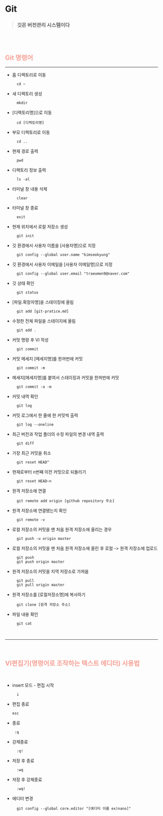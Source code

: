 # <span>Git</span>

> ### 깃은 버전관리 시스템이다

<br><br>

## <span style="color:#f6a296">Git 명령어 </span>
---

- 홈 디렉토리로 이동

        cd ~
- 새 디렉토리 생성

        mkdir
- [디렉토리명]으로 이동

        cd [디렉토리명]
- 부모 디렉토리로 이동

        cd ..
- 현재 경로 출력

        pwd
- 디렉토리 정보 출력

        ls -al
- 터미널 창 내용 삭제

        clear
- 터미널 창 종료

        exit
- 현재 위치에서 로컬 저장소 생성

        git init
- 깃 환경에서 사용자 이름을 [사용자명]으로 지정

        git config --global user.name "kimseokyung"
- 깃 환경에서 사용자 이메일을 [사용자 이메일명]으로 지정

        git config --global user.email "traeumen9@naver.com"
- 깃 상태 확인

        git status
- [파일.확장자명]을 스테이징에 올림

        git add [git-pratice.md]
- 수정한 전체 파일을 스테이지에 올림

        git add .
- 커밋 명령 후 VI 작성

        git commit
- 커밋 메세지 [메세지명]를 한꺼번에 커밋

        git commit -m
- 메세지[메세지명]를 붙여서 스테이징과 커밋을 한꺼번에 커밋

        git commit -a -m
- 커밋 내역 확인

        git log
- 커밋 로그에서 한 줄에 한 커밋씩 출력

        git log --oneline
- 최근 버전과 작업 폴더의 수정 파일의 변경 내역 출력

        git diff
- 가장 최근 커밋을 취소

        git reset HEAD^
- 현재로부터 n번째 이전 커밋으로 되돌리기

        git reset HEAD~n
- 원격 저장소에 연결

        git remote add origin [github repository 주소]
- 원격 저장소에 연결됐는지 확인

        git remote -v
- 로컬 저장소의 커밋을 맨 처음 원격 저장소에 올리는 경우

        git push -u origin master
- 로컬 저장소의 커밋을 맨 처음 원격 저장소에 올린 후 로컬 -> 원격 저장소에 업로드

        git push
        git push origin master
- 원격 저장소의 커밋을 지역 저장소로 가져옴

        git pull
        git pull origin master
- 원격 저장소를 [로컬저장소명]에 복사하기 

        git clone [원격 저장소 주소]
- 파일 내용 확인

        git cat
<br>

---

<br>

## <span style="color:#f6a296">VI편집기(명령어로 조작하는 텍스트 에디터) 사용법</span>
<br>

- insert 모드 - 편집 시작

        i
- 편집 종료

      esc  
- 종료

       :q 
- 강제종료

        :q!
- 저장 후 종료

        :wq
- 저장 후 강제종료

        :wq!
- 에디터 변경

        git config --global core.editor "[에디터 이름 ex)nano]"